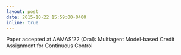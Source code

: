 ```yaml
---
layout: post
date: 2015-10-22 15:59:00-0400
inline: true
---
```


Paper accepted at AAMAS'22 (Oral): Multiagent Model-based Credit Assignment for Continuous Control


